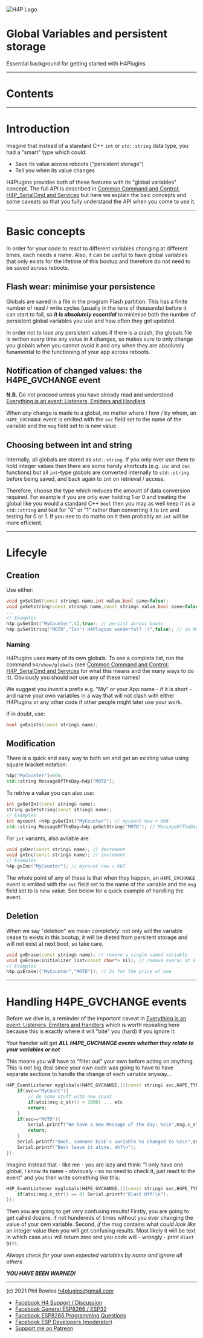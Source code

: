 ![H4P Logo](/assets/DiagLogo.jpg)

# Global Variables and persistent storage

Essential background for getting started with H4Plugins

---

# Contents


---

# Introduction

Imagine that instead of a standard C++ `int` or `std::string` data type, you had a "smart" type which could:

* Save its value across reboots ("persistent storage")
* Tell you when its value changes

H4Plugins provides both of these features with its "global variables" concept. The full API is described in [Common Command and Control: H4P_SerialCmd and Services](ccc.md) but here we explain the bsic concepts and some caveats so that you fully understand the API when you come to use it.

---

# Basic concepts

In order for your code to react to different variables changing at different times, each needs a name. Also, it can be useful to have global variables that only exists for the lifetime of this bootup and therefore do not need to be saved across reboots.

## Flash wear: minimise your persistence

Globals are saved in a file in the program Flash partition. This has a finite number of read / write cycles (usually in the tens of thousands) before it can start to fail, so ***it is absolutely essential*** to minimise both the number of persistent global variables you use and how often they get updated.

In order not to lose any persistent values if there is a crash, the globals file is written every time any value in it changes, so makes sure to only change you globals when you cannot avoid it and ony when they are absolutely funamental to the functioning of your app across reboots.

## Notification of changed values: the H4PE_GVCHANGE event

**N.B.** Do not proceed unless you have already read and understood [Everything is an event: Listeners, Emitters and Handlers](events.md)

When *any* change is made to a global, no matter where / how / by whom, an `H4PE_GVCHANGE` event is emiited with the `svc` field set to the name of the variable and the `msg` field set to is new value.

## Choosing between int and string

Internally, all globals are stored as `std::string`. If you only ever use them to hold integer values then there are some handy shortcuts (e.g. `inc` and `dec` functions) but all `int`-type globals are converted internally to  `std::string` before being saved, and back again to `int` on retrieval / access.

Therefore, choose the type which reduces the amount of data conversion required. For example if you are only ever holding 1 or 0 and treating the global like you would a standard C++ `bool` then you may as well keep it as a `std::string` and test for "0" or "1" rather than converting it to `int` and testing for 0 or 1. If you nee to do maths on it then probably an `int` will be more efficient.

---

# Lifecyle

## Creation

Use either:

```cpp
void gvSetInt(const string& name,int value,bool save=false);
void gvSetstring(const string& name,const string& value,bool save=false);
...
// Examples
h4p.gvSetInt("MyCounter",42,true); // persist across boots
h4p.gvSetString("MOTD","Isn't H4Plugins wonderful? :)",false); // do NOT persist across boots
```

### Naming

H4Plugins uses many of its own globals. To see a complete list, run the command `h4/show/globals` (see [Common Command and Control: H4P_SerialCmd and Services](ccc.md) for what this means and the many ways to do it). Obviously you should not use any of these names!

We suggest you invent a prefix e.g. "My" or your App name - if it is short - and name your own variables in a way that will not clash with either H4Plugins or any other code if other people might later use your work.

If in doubt, use:

```cpp
bool gvExists(const string& name);
```

## Modification

There is a quick and easy way to both set and get an existing value using square bracket notation:

```cpp
h4p["MyCounter"]=666;
std::string MessageOfTheDay=h4p["MOTD"];
```

To retrive a value you can also use:

```cpp
int gvGetInt(const string& name);
string gvGetstring(const string& name);
// Examples
int mycount =h4p.gvGetInt("MyCounter"); // mycount now = 666
std::string MessageOfTheDay=h4p.gvGetString("MOTD"); // MessageOfTheDay = "Isn't H4Plugins wonderful? :)" (Answer: YES!)
```

For `int` variants, also avilable are:

```cpp
void gvDec(const string& name); // decrement
void gvInc(const string& name); // increment
// Examples
h4p.gvInc("MyCounter"); // mycount now = 667
```

The whole point of any of these is that when they happen, an `H4PE_GVCHANGE` event is emiited with the `svc` field set to the name of the variable and the `msg` field set to is new value. See below for a quick example of handling the event.

## Deletion

When we say "deletion" we mean *completely*: not only will the variable cease to exists in this bootup, it will be dleted from persitent storage and will not exist at next boot, so take care.

```cpp
void gvErase(const string& name); // remove a single named variable
void gvErase(initializer_list<const char*> nil); // remove sveral at a time using C++ initialiser list
// Examples
h4p.gvErase({"MyCounter","MOTD"}); // 2x for the price of one
```

---

# Handling H4PE_GVCHANGE events

Before we dive in, a reminder of the important caveat in [Everything is an event: Listeners, Emitters and Handlers](events.md#handling-your-own-events) which is worth repeating here because this is exactly where it will "bite" you (hard) if you ignore it:

Your handler will get ***ALL H4PE_GVCHANGE events whether they relate to your variables or not***

This means you will have to "filter out" your own before acting on anything. This is not big deal since your own code was going to have to have separate sections to handle the change of each variable anyway...

```cpp
H4P_EventListener myglobals(H4PE_GVCHANGE,[](const string& svc,H4PE_TYPE t,const string& msg){
    if(svc=="MyCount"){
        // do some stuff with new count
        if(atoi(msg.c_str)) > 1000) ... etc
        return;
    }
    if(svc=="MOTD"){
        Serial.printf("We have a new Message of the day: %s\n",msg.c_str());
        return;
    }
    Serial.printf("Oooh, someone ELSE's variable %s changed to %s\n",svc.c_str(),msg.c_str());    
    Serial.printf("Best leave it alone, eh?\n");    
});
```

Imagine instead that - like me - you are lazy and think: "I only have one global, I know its name - obviously - so no need to check it, just react to the event" and you then write something like this:

```cpp
H4P_EventListener myglobals(H4PE_GVCHANGE,[](const string& svc,H4PE_TYPE t,const string& msg){
    if(atoi(msg.c_str)) == 0) Serial.printf("Blast Off!\n");
});
```

Then you are going to get very confusing results! Firstly, you are going to get called dozens, if not hundereds of times without you ever changing the value of your own variable. Second, *if* the msg contains what *could look like* an integer value then you will get confusing results. Most likely it will be text in which case `atoi` will return zero and you code will - wrongly - print `Blast Off!`.

*Always check for your own expected variables by name and ignore all others*

***YOU HAVE BEEN WARNED!***

---

(c) 2021 Phil Bowles h4plugins@gmail.com

* [Facebook H4  Support / Discussion](https://www.facebook.com/groups/444344099599131/)
* [Facebook General ESP8266 / ESP32](https://www.facebook.com/groups/2125820374390340/)
* [Facebook ESP8266 Programming Questions](https://www.facebook.com/groups/esp8266questions/)
* [Facebook ESP Developers (moderator)](https://www.facebook.com/groups/ESP8266/)
* [Support me on Patreon](https://patreon.com/esparto)